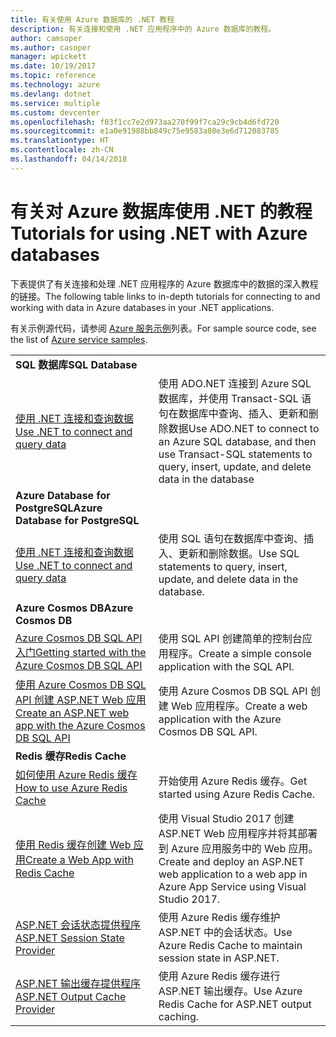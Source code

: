 ```yaml
---
title: 有关使用 Azure 数据库的 .NET 教程
description: 有关连接和使用 .NET 应用程序中的 Azure 数据库的教程。
author: camsoper
ms.author: casoper
manager: wpickett
ms.date: 10/19/2017
ms.topic: reference
ms.technology: azure
ms.devlang: dotnet
ms.service: multiple
ms.custom: devcenter
ms.openlocfilehash: f03f1cc7e2d973aa270f99f7ca29c9cb4d6fd720
ms.sourcegitcommit: e1a0e91988bb849c75e9583a80e3e6d712083785
ms.translationtype: HT
ms.contentlocale: zh-CN
ms.lasthandoff: 04/14/2018
---
```

# <a name="tutorials-for-using-net-with-azure-databases"></a><span data-ttu-id="0e47b-103">有关对 Azure 数据库使用 .NET 的教程</span><span class="sxs-lookup"><span data-stu-id="0e47b-103">Tutorials for using .NET with Azure databases</span></span>

<span data-ttu-id="0e47b-104">下表提供了有关连接和处理 .NET 应用程序的 Azure 数据库中的数据的深入教程的链接。</span><span class="sxs-lookup"><span data-stu-id="0e47b-104">The following table links to in-depth tutorials for connecting to and working with data in Azure databases in your .NET applications.</span></span>

<span data-ttu-id="0e47b-105">有关示例源代码，请参阅 [Azure 服务示例](https://azure.microsoft.com/resources/samples/?platform=dotnet)列表。</span><span class="sxs-lookup"><span data-stu-id="0e47b-105">For sample source code, see the list of [Azure service samples](https://azure.microsoft.com/resources/samples/?platform=dotnet).</span></span>

| | |
|---|---|
| <span data-ttu-id="0e47b-106">**SQL 数据库**</span><span class="sxs-lookup"><span data-stu-id="0e47b-106">**SQL Database**</span></span> ||
| <span data-ttu-id="0e47b-107">[使用 .NET 连接和查询数据][1]</span><span class="sxs-lookup"><span data-stu-id="0e47b-107">[Use .NET to connect and query data][1]</span></span> | <span data-ttu-id="0e47b-108">使用 ADO.NET 连接到 Azure SQL 数据库，并使用 Transact-SQL 语句在数据库中查询、插入、更新和删除数据</span><span class="sxs-lookup"><span data-stu-id="0e47b-108">Use ADO.NET to connect to an Azure SQL database, and then use Transact-SQL statements to query, insert, update, and delete data in the database</span></span> | 
| <span data-ttu-id="0e47b-109">**Azure Database for PostgreSQL**</span><span class="sxs-lookup"><span data-stu-id="0e47b-109">**Azure Database for PostgreSQL**</span></span> ||
| <span data-ttu-id="0e47b-110">[使用 .NET 连接和查询数据][2]</span><span class="sxs-lookup"><span data-stu-id="0e47b-110">[Use .NET to connect and query data][2]</span></span> | <span data-ttu-id="0e47b-111">使用 SQL 语句在数据库中查询、插入、更新和删除数据。</span><span class="sxs-lookup"><span data-stu-id="0e47b-111">Use SQL statements to query, insert, update, and delete data in the database.</span></span> | 
| <span data-ttu-id="0e47b-112">**Azure Cosmos DB**</span><span class="sxs-lookup"><span data-stu-id="0e47b-112">**Azure Cosmos DB**</span></span> ||
| <span data-ttu-id="0e47b-113">[Azure Cosmos DB SQL API 入门][4]</span><span class="sxs-lookup"><span data-stu-id="0e47b-113">[Getting started with the Azure Cosmos DB SQL API][4]</span></span> | <span data-ttu-id="0e47b-114">使用 SQL API 创建简单的控制台应用程序。</span><span class="sxs-lookup"><span data-stu-id="0e47b-114">Create a simple console application with the SQL API.</span></span> | 
| <span data-ttu-id="0e47b-115">[使用 Azure Cosmos DB SQL API 创建 ASP.NET Web 应用][3]</span><span class="sxs-lookup"><span data-stu-id="0e47b-115">[Create an ASP.NET web app with the Azure Cosmos DB SQL API][3]</span></span> | <span data-ttu-id="0e47b-116">使用 Azure Cosmos DB SQL API 创建 Web 应用程序。</span><span class="sxs-lookup"><span data-stu-id="0e47b-116">Create a web application with the Azure Cosmos DB SQL API.</span></span> | 
| <span data-ttu-id="0e47b-117">**Redis 缓存**</span><span class="sxs-lookup"><span data-stu-id="0e47b-117">**Redis Cache**</span></span> | |
| <span data-ttu-id="0e47b-118">[如何使用 Azure Redis 缓存][6]</span><span class="sxs-lookup"><span data-stu-id="0e47b-118">[How to use Azure Redis Cache][6]</span></span> | <span data-ttu-id="0e47b-119">开始使用 Azure Redis 缓存。</span><span class="sxs-lookup"><span data-stu-id="0e47b-119">Get started using Azure Redis Cache.</span></span> |
| <span data-ttu-id="0e47b-120">[使用 Redis 缓存创建 Web 应用][5]</span><span class="sxs-lookup"><span data-stu-id="0e47b-120">[Create a Web App with Redis Cache][5]</span></span> | <span data-ttu-id="0e47b-121">使用 Visual Studio 2017 创建 ASP.NET Web 应用程序并将其部署到 Azure 应用服务中的 Web 应用。</span><span class="sxs-lookup"><span data-stu-id="0e47b-121">Create and deploy an ASP.NET web application to a web app in Azure App Service using Visual Studio 2017.</span></span>  | 
| <span data-ttu-id="0e47b-122">[ASP.NET 会话状态提供程序][7]</span><span class="sxs-lookup"><span data-stu-id="0e47b-122">[ASP.NET Session State Provider][7]</span></span> | <span data-ttu-id="0e47b-123">使用 Azure Redis 缓存维护 ASP.NET 中的会话状态。</span><span class="sxs-lookup"><span data-stu-id="0e47b-123">Use Azure Redis Cache to maintain session state in ASP.NET.</span></span>  | 
| <span data-ttu-id="0e47b-124">[ASP.NET 输出缓存提供程序][8]</span><span class="sxs-lookup"><span data-stu-id="0e47b-124">[ASP.NET Output Cache Provider][8]</span></span> | <span data-ttu-id="0e47b-125">使用 Azure Redis 缓存进行 ASP.NET 输出缓存。</span><span class="sxs-lookup"><span data-stu-id="0e47b-125">Use Azure Redis Cache for ASP.NET output caching.</span></span>  | 
 

[1]: /azure/sql-database/sql-database-connect-query-dotnet
[2]: /azure/postgresql/connect-csharp
[3]: /azure/cosmos-db/sql-api-dotnet-application
[4]: /azure/cosmos-db/sql-api-get-started
[5]: /azure/redis-cache/cache-web-app-howto
[6]: /azure/redis-cache/cache-dotnet-how-to-use-azure-redis-cache
[7]: /azure/redis-cache/cache-aspnet-session-state-provider
[8]: /azure/redis-cache/cache-aspnet-output-cache-provider
